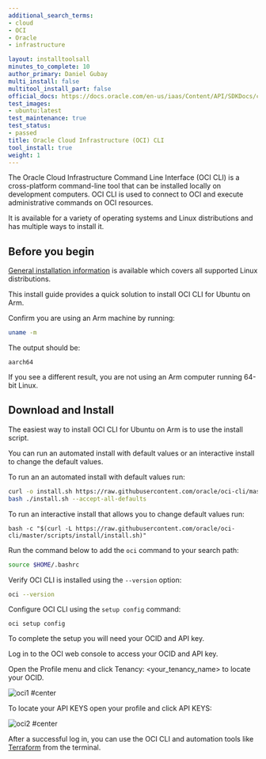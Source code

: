 ```yaml
---
additional_search_terms:
- cloud
- OCI
- Oracle 
- infrastructure

layout: installtoolsall
minutes_to_complete: 10
author_primary: Daniel Gubay
multi_install: false
multitool_install_part: false
official_docs: https://docs.oracle.com/en-us/iaas/Content/API/SDKDocs/cliinstall.htm
test_images:
- ubuntu:latest
test_maintenance: true
test_status:
- passed
title: Oracle Cloud Infrastructure (OCI) CLI
tool_install: true
weight: 1
---
```


The Oracle Cloud Infrastructure Command Line Interface (OCI CLI) is a cross-platform command-line tool that can be installed locally on development computers. OCI CLI is used to connect to OCI and execute administrative commands on OCI resources. 

It is available for a variety of operating systems and Linux distributions and has multiple ways to install it. 

## Before you begin

[General installation information](https://docs.oracle.com/en-us/iaas/Content/API/SDKDocs/cliinstall.htm#InstallingCLI__linux_and_unix) is available which covers all supported Linux distributions. 
 
This install guide provides a quick solution to install OCI CLI for Ubuntu on Arm.

Confirm you are using an Arm machine by running:

```bash
uname -m
```

The output should be:

```output
aarch64
```

If you see a different result, you are not using an Arm computer running 64-bit Linux.

## Download and Install

The easiest way to install OCI CLI for Ubuntu on Arm is to use the install script. 

You can run an automated install with default values or an interactive install to change the default values.

To run an an automated install with default values run: 

```bash { target="ubuntu:latest" }
curl -o install.sh https://raw.githubusercontent.com/oracle/oci-cli/master/scripts/install/install.sh
bash ./install.sh --accept-all-defaults
```

To run an interactive install that allows you to change default values run: 

```console
bash -c "$(curl -L https://raw.githubusercontent.com/oracle/oci-cli/master/scripts/install/install.sh)"
```

Run the command below to add the `oci` command to your search path: 

```bash { target="ubuntu:latest" }
source $HOME/.bashrc
```

Verify OCI CLI is installed using the `--version` option:

```bash { target="ubuntu:latest", env_source="~/.bashrc" }
oci --version
```

Configure OCI CLI using the `setup config` command: 

```console
oci setup config
```

To complete the setup you will need your OCID and API key. 

Log in to the OCI web console to access your OCID and API key.

Open the Profile menu and click Tenancy: <your_tenancy_name> to locate your OCID. 

![oci1 #center](https://github.com/ArmDeveloperEcosystem/arm-learning-paths/assets/40816837/7d5faf0a-2b62-41a8-ac1c-66e11aa01e5d)

To locate your API KEYS open your profile and click API KEYS:

![oci2 #center](https://github.com/ArmDeveloperEcosystem/arm-learning-paths/assets/40816837/7844c9fa-7307-450e-82f4-90116fab6ece "Click add API key, from there generate your API key pair")

After a successful log in, you can use the OCI CLI and automation tools like [Terraform](../terraform) from the terminal.

